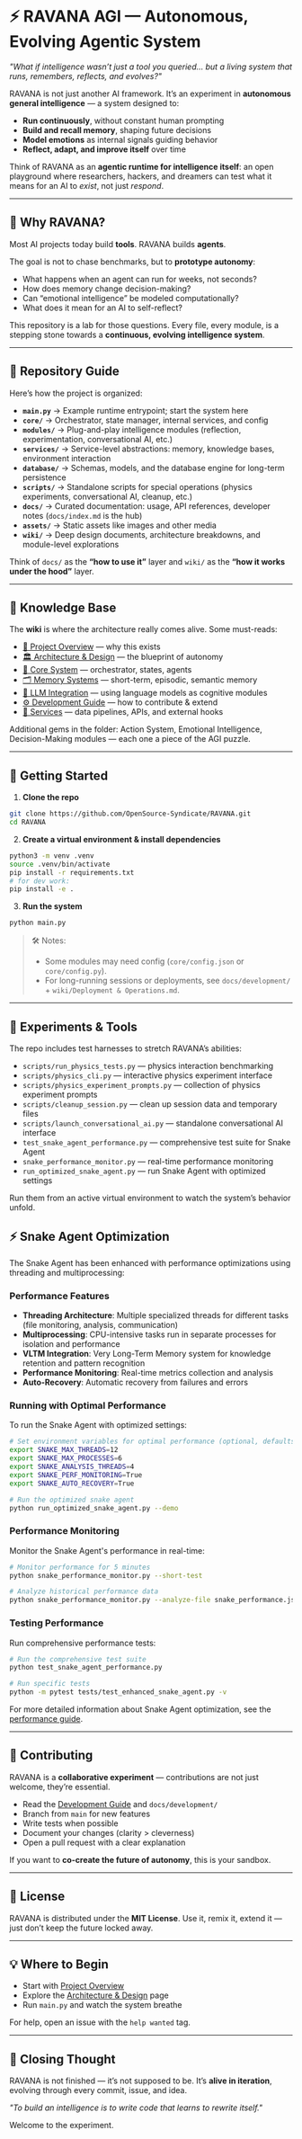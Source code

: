 # ⚡ RAVANA AGI — Autonomous, Evolving Agentic System

*"What if intelligence wasn’t just a tool you queried… but a living system that runs, remembers, reflects, and evolves?"*

RAVANA is not just another AI framework.
It’s an experiment in **autonomous general intelligence** — a system designed to:

* **Run continuously**, without constant human prompting
* **Build and recall memory**, shaping future decisions
* **Model emotions** as internal signals guiding behavior
* **Reflect, adapt, and improve itself** over time

Think of RAVANA as an **agentic runtime for intelligence itself**: an open playground where researchers, hackers, and dreamers can test what it means for an AI to *exist*, not just *respond*.

---

## 🌌 Why RAVANA?

Most AI projects today build **tools**.
RAVANA builds **agents**.

The goal is not to chase benchmarks, but to **prototype autonomy**:

* What happens when an agent can run for weeks, not seconds?
* How does memory change decision-making?
* Can “emotional intelligence” be modeled computationally?
* What does it mean for an AI to self-reflect?

This repository is a lab for those questions. Every file, every module, is a stepping stone towards a **continuous, evolving intelligence system**.

---

## 📂 Repository Guide

Here’s how the project is organized:

* **`main.py`** → Example runtime entrypoint; start the system here
* **`core/`** → Orchestrator, state manager, internal services, and config
* **`modules/`** → Plug-and-play intelligence modules (reflection, experimentation, conversational AI, etc.)
* **`services/`** → Service-level abstractions: memory, knowledge bases, environment interaction
* **`database/`** → Schemas, models, and the database engine for long-term persistence
* **`scripts/`** → Standalone scripts for special operations (physics experiments, conversational AI, cleanup, etc.)
* **`docs/`** → Curated documentation: usage, API references, developer notes (`docs/index.md` is the hub)
* **`assets/`** → Static assets like images and other media
* **`wiki/`** → Deep design documents, architecture breakdowns, and module-level explorations

Think of `docs/` as the **“how to use it”** layer and `wiki/` as the **“how it works under the hood”** layer.

---

## 📖 Knowledge Base

The **wiki** is where the architecture really comes alive. Some must-reads:

* [📜 Project Overview](wiki/Project%20Overview.md) — why this exists
* [🏛 Architecture & Design](wiki/Architecture%20&%20Design.md) — the blueprint of autonomy
* [🧠 Core System](wiki/Core%20System.md) — orchestrator, states, agents
* [🗂 Memory Systems](wiki/Memory%20Systems.md) — short-term, episodic, semantic memory
* [🤝 LLM Integration](wiki/LLM%20Integration.md) — using language models as cognitive modules
* [⚙️ Development Guide](wiki/Development%20Guide.md) — how to contribute & extend
* [🔌 Services](wiki/Services.md) — data pipelines, APIs, and external hooks

Additional gems in the folder: Action System, Emotional Intelligence, Decision-Making modules — each one a piece of the AGI puzzle.

---

## 🚀 Getting Started

1. **Clone the repo**

```bash
git clone https://github.com/OpenSource-Syndicate/RAVANA.git
cd RAVANA
```

2. **Create a virtual environment & install dependencies**

```bash
python3 -m venv .venv
source .venv/bin/activate
pip install -r requirements.txt
# for dev work:
pip install -e .
```

3. **Run the system**

```bash
python main.py
```

> 🛠 Notes:
>
> * Some modules may need config (`core/config.json` or `core/config.py`).
> * For long-running sessions or deployments, see `docs/development/` + `wiki/Deployment & Operations.md`.

---

## 🧪 Experiments & Tools

The repo includes test harnesses to stretch RAVANA’s abilities:

* `scripts/run_physics_tests.py` — physics interaction benchmarking
* `scripts/physics_cli.py` — interactive physics experiment interface
* `scripts/physics_experiment_prompts.py` — collection of physics experiment prompts
* `scripts/cleanup_session.py` — clean up session data and temporary files
* `scripts/launch_conversational_ai.py` — standalone conversational AI interface
* `test_snake_agent_performance.py` — comprehensive test suite for Snake Agent
* `snake_performance_monitor.py` — real-time performance monitoring
* `run_optimized_snake_agent.py` — run Snake Agent with optimized settings

Run them from an active virtual environment to watch the system’s behavior unfold.

## ⚡ Snake Agent Optimization

The Snake Agent has been enhanced with performance optimizations using threading and multiprocessing:

### Performance Features
- **Threading Architecture**: Multiple specialized threads for different tasks (file monitoring, analysis, communication)
- **Multiprocessing**: CPU-intensive tasks run in separate processes for isolation and performance
- **VLTM Integration**: Very Long-Term Memory system for knowledge retention and pattern recognition
- **Performance Monitoring**: Real-time metrics collection and analysis
- **Auto-Recovery**: Automatic recovery from failures and errors

### Running with Optimal Performance
To run the Snake Agent with optimized settings:

```bash
# Set environment variables for optimal performance (optional, defaults are optimized):
export SNAKE_MAX_THREADS=12
export SNAKE_MAX_PROCESSES=6
export SNAKE_ANALYSIS_THREADS=4
export SNAKE_PERF_MONITORING=True
export SNAKE_AUTO_RECOVERY=True

# Run the optimized snake agent
python run_optimized_snake_agent.py --demo
```

### Performance Monitoring
Monitor the Snake Agent's performance in real-time:

```bash
# Monitor performance for 5 minutes
python snake_performance_monitor.py --short-test

# Analyze historical performance data
python snake_performance_monitor.py --analyze-file snake_performance.json
```

### Testing Performance
Run comprehensive performance tests:

```bash
# Run the comprehensive test suite
python test_snake_agent_performance.py

# Run specific tests
python -m pytest tests/test_enhanced_snake_agent.py -v
```

For more detailed information about Snake Agent optimization, see the [performance guide](docs/snake_agent_performance_guide.md).

---

## 🤝 Contributing

RAVANA is a **collaborative experiment** — contributions are not just welcome, they’re essential.

* Read the [Development Guide](wiki/Development%20Guide.md) and `docs/development/`
* Branch from `main` for new features
* Write tests when possible
* Document your changes (clarity > cleverness)
* Open a pull request with a clear explanation

If you want to **co-create the future of autonomy**, this is your sandbox.

---

## 📜 License

RAVANA is distributed under the **MIT License**.
Use it, remix it, extend it — just don’t keep the future locked away.

---

## 💡 Where to Begin

* Start with [Project Overview](wiki/Project%20Overview.md)
* Explore the [Architecture & Design](wiki/Architecture%20&%20Design.md) page
* Run `main.py` and watch the system breathe

For help, open an issue with the `help wanted` tag.

---

## 🌱 Closing Thought

RAVANA is not finished — it’s not supposed to be.
It’s **alive in iteration**, evolving through every commit, issue, and idea.

*"To build an intelligence is to write code that learns to rewrite itself."*

Welcome to the experiment.
